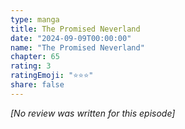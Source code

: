 ```yaml
---
type: manga
title: The Promised Neverland
date: "2024-09-09T00:00:00"
name: "The Promised Neverland"
chapter: 65
rating: 3
ratingEmoji: "⭐️⭐️⭐️"
share: false
---
```


_[No review was written for this episode]_